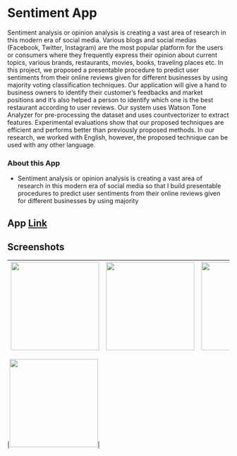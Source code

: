 # Sentiment App

Sentiment analysis or opinion analysis is creating a vast area of research in this modern era of social media. Various blogs and social medias (Facebook, Twitter, Instagram) are the most popular platform for the users or consumers where they frequently express their opinion about current topics, various brands, restaurants, movies, books, traveling places etc. In this project, we proposed a presentable procedure to predict user sentiments from their online reviews given for different businesses by using majority voting classification techniques. Our application will give a hand to business owners to identify their customer’s feedbacks and market positions and it’s also helped a person to identify which one is the best restaurant according to user reviews. Our system uses Watson Tone Analyzer for pre-processing the dataset and uses countvectorizer to extract features. Experimental evaluations show that our proposed techniques are efficient and performs better than previously proposed methods. In our research, we worked with English, however, the proposed technique can be used with any other language.


### About this App

* Sentiment analysis or opinion analysis is creating a vast area of research in this modern era of social media so that I build presentable procedures to predict user sentiments from their online reviews given for different businesses by using majority 


## App [Link](https://github.com/shaunhossain/Eud-Bangla/releases/download/v0.3-alpha.2/EduBangla.apk)


## Screenshots
|<img src="screenshots/home_screen.jpg" width=200/>|<img src="screenshots/details_screen.jpg" width=200/>|<img src="screenshots/save_news_screen.jpg" width=200/>|<img src="screenshots/search_screen_empty.jpg" width=200/>|
|:----:|:----:|:----:|:----:|

|<img src="screenshots/search_screen_edit.jpg" width=200/>|
